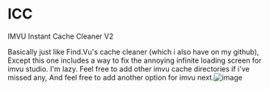# ICC
IMVU Instant Cache Cleaner V2

Basically just like Find.Vu's cache cleaner (which i also have on my github), Except this one includes a way to fix the annoying infinite loading screen for imvu studio.
I'm lazy. Feel free to add other imvu cache directories if i've missed any, And feel free to add another option for imvu next.![image](https://github.com/ReadyP1ayerTwo/ICC/assets/53491846/219b8cbf-8928-48f9-81db-897d91708b60)
